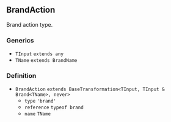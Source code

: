 BrandAction
-----------

Brand action type.

### Generics

*   `TInput` `extends any`
*   `TName` `extends BrandName`

### Definition

*   `BrandAction` `extends BaseTransformation<TInput, TInput & Brand<TName>, never>`
    *   `type` `'brand'`
    *   `reference` `typeof brand`
    *   `name` `TName`
